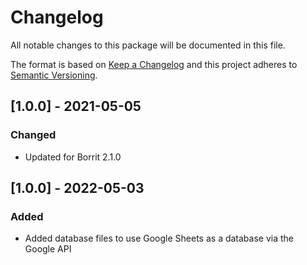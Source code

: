 # Changelog
All notable changes to this package will be documented in this file.

The format is based on [Keep a Changelog](http://keepachangelog.com/en/1.0.0/)
and this project adheres to [Semantic Versioning](http://semver.org/spec/v2.0.0.html).

## [1.0.0] - 2021-05-05

### Changed
- Updated for Borrit 2.1.0

## [1.0.0] - 2022-05-03

### Added
- Added database files to use Google Sheets as a database via the Google API

